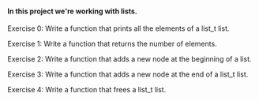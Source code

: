 ####  In this project we're working with lists.

Exercise 0: Write a function that prints all the elements of a list_t list.

Exercise 1: Write a function that returns the number of elements.

Exercise 2: Write a function that adds a new node at the beginning of a list.

Exercise 3: Write a function that adds a new node at the end of a list_t list.

Exercise 4: Write a function that frees a list_t list.

